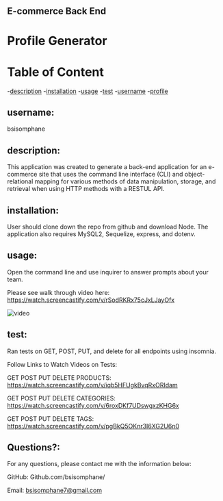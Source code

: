 ## E-commerce Back End

 # Profile Generator
  
  # Table of Content
  -[description](#description)
  -[installation](#installation)
  -[usage](#usage)
  -[test](#test)
  -[username](#username)
  -[profile](#profile)
  
 
  ## username:
   bsisomphane
     
  ## description:
   This application was created to generate a back-end application for an e-commerce site that uses the command line interface (CLI) and object-relational mapping for various methods of data manipulation, storage, and retrieval when using HTTP methods with a RESTUL API.

  ## installation:
   User should clone down the repo from github and download Node. The application also requires MySQL2, Sequelize, express, and dotenv.
   
  ## usage:
   Open the command line and use inquirer to answer prompts about your team.
   
   Please see walk through video here: https://watch.screencastify.com/v/rSodRKRx75cJxLJayOfx
   
   ![video](https://watch.screencastify.com/v/rSodRKRx75cJxLJayOfx)

     
  ## test:
  Ran tests on GET, POST, PUT, and delete for all endpoints using insomnia.

  Follow Links to Watch Videos on Tests:

  GET POST PUT DELETE PRODUCTS: https://watch.screencastify.com/v/iqb5HFUgkBvqRxORIdam

  GET POST PUT DELETE CATEGORIES: https://watch.screencastify.com/v/6roxDKf7UDswgxzKHG6x

  GET POST PUT DELETE TAGS: https://watch.screencastify.com/v/pgBkQ5OKnr3I6XG2U6n0

     
  ## Questions?:
  For any questions, please contact me with the information below:
 
  GitHub: Github.com/bsisomphane/

  Email: bsisomphane7@gmail.com